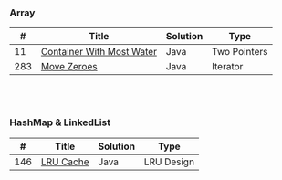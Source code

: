 ### Array
| # | Title | Solution | Type |
|---| ----- | -------- | ---- |
| 11 | [Container With Most Water](https://github.com/HackBL/Leetcode/tree/main/Array/11.%20Container%20With%20Most%20Water) | Java | Two Pointers |
| 283 | [Move Zeroes](https://github.com/HackBL/Leetcode/tree/main/Array/283.%20Move%20Zeros) | Java | Iterator |

<br /><br />
### HashMap & LinkedList
| # | Title | Solution | Type |
|---| ----- | -------- | ---- |
| 146 | [LRU Cache](https://github.com/HackBL/Leetcode/tree/main/HashMap%20%26%20LinkedList/146.%20LRU%20cache) | Java | LRU Design |

